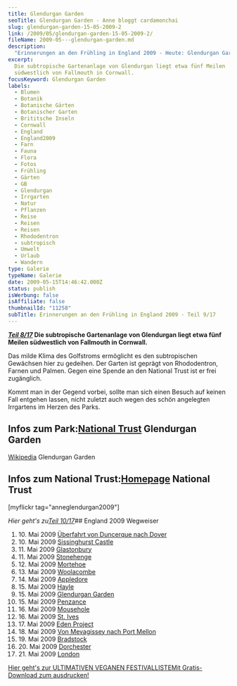 ```yaml
---
title: Glendurgan Garden
seoTitle: Glendurgan Garden - Anne bloggt cardamonchai
slug: glendurgan-garden-15-05-2009-2
link: /2009/05/glendurgan-garden-15-05-2009-2/
fileName: 2009-05---glendurgan-garden.md
description:
  "Erinnerungen an den Frühling in England 2009 - Heute: Glendurgan Garden"
excerpt:
  Die subtropische Gartenanlage von Glendurgan liegt etwa fünf Meilen
  südwestlich von Fallmouth in Cornwall.
focusKeyword: Glendurgan Garden
labels:
  - Blumen
  - Botanik
  - Botanische Gärten
  - Botanischer Garten
  - Brititsche Inseln
  - Cornwall
  - England
  - England2009
  - Farn
  - Fauna
  - Flora
  - Fotos
  - Frühling
  - Gärten
  - GB
  - Glendurgan
  - Irrgarten
  - Natur
  - Pflanzen
  - Reise
  - Reisen
  - Reisen
  - Rhododentron
  - subtropisch
  - Umwelt
  - Urlaub
  - Wandern
type: Galerie
typeName: Galerie
date: 2009-05-15T14:46:42.000Z
status: publish
isWerbung: false
isAffiliate: false
thumbnailId: "11258"
subTitle: Erinnerungen an den Frühling in England 2009 - Teil 9/17
---
```


<strong><em><a title="Hayle" href="http://cardamonchai.com/2009/05/hayle-cornwall-14-15-05-2009/">Teil
8/17</a></em> Die subtropische Gartenanlage von Glendurgan liegt etwa fünf
Meilen südwestlich von Fallmouth in Cornwall.</strong>

Das milde Klima des Golfstroms ermöglicht es den subtropischen Gewächsen hier zu
gedeihen. Der Garten ist geprägt von Rhododentron, Farnen und Palmen. Gegen eine
Spende an den National Trust ist er frei zugänglich.

Kommt man in der Gegend vorbei, sollte man sich einen Besuch auf keinen Fall
entgehen lassen, nicht zuletzt auch wegen des schön angelegten Irrgartens im
Herzen des Parks.

## Infos zum Park:<a title="National Trust Glendurgan Garden" href="http://www.nationaltrust.org.uk/main/w-glendurgangarden" target="_blank" rel="noopener">National Trust</a> Glendurgan Garden

<a title="Wikipedia Glendurgan Garden" href="http://de.wikipedia.org/wiki/Glendurgan_Garden" target="_blank" rel="noopener">Wikipedia</a>
Glendurgan Garden

## Infos zum National Trust:<a title="National Trust Homepage" href="http://www.nationaltrust.org.uk/main/" target="_blank" rel="noopener">Homepage</a> National Trust

[myflickr tag="anneglendurgan2009"]

<em>Hier geht's
zu</em><a title="Penzance" href="http://cardamonchai.com/2009/05/penzance-cornwall-15-05-2009/"><em>Teil
10/17</em></a>## England 2009 Wegweiser<ol><li>10. Mai 2009
<a href="http://cardamonchai.com/2009/05/uberfahrt-von-duncerque-nach-dover-10-05-2009/">Überfahrt
von Duncerque nach Dover</a></li><li>10. Mai 2009
<a href="http://cardamonchai.com/2009/05/sissinghurst-castle/">Sissinghurst
Castle</a></li><li>11. Mai 2009
<a href="http://cardamonchai.com/2009/05/glastonbury-11-05-2009/">Glastonbury</a></li><li>11.
Mai 2009
<a href="http://cardamonchai.com/2009/05/stonehenge-11-05-2009/">Stonehenge</a></li><li>12.
Mai 2009
<a href="http://cardamonchai.com/2009/05/mortehoe-cornwall-12-05-2009/">Mortehoe</a></li><li>13.
Mai 2009
<a href="http://cardamonchai.com/2009/05/woolacombe-cornwall-13-05-2009/">Woolacombe</a></li><li>14.
Mai 2009
<a href="http://cardamonchai.com/2009/05/appledore-cornwall-14-05-2009/">Appledore</a></li><li>15.
Mai 2009
<a href="http://cardamonchai.com/2009/05/hayle-cornwall-14-15-05-2009/">Hayle</a></li><li>15.
Mai 2009
<a href="http://cardamonchai.com/2009/05/glendurgan-garden-15-05-2009-2/">Glendurgan
Garden</a></li><li>15. Mai 2009
<a href="http://cardamonchai.com/2009/05/penzance-cornwall-15-05-2009/">Penzance</a></li><li>16.
Mai 2009
<a href="http://cardamonchai.com/2009/05/mousehole-cornwall-16-05-2009/">Mousehole</a></li><li>16.
Mai 2009
<a href="http://cardamonchai.com/2009/05/st-ives-cornwall-16-05-2009/">St.
Ives</a></li><li>17. Mai 2009
<a href="http://cardamonchai.com/2009/05/eden-project/">Eden
Project</a></li><li>18. Mai 2009
<a href="http://cardamonchai.com/2009/05/von-mevagissey-nach-port-mellon-18-05-2009/">Von
Mevagissey nach Port Mellon</a></li><li>19. Mai 2009
<a href="http://cardamonchai.com/2009/05/bradstock-19-05-2009/">Bradstock</a></li><li>20.
Mai 2009
<a href="http://cardamonchai.com/2009/05/dorchester/">Dorchester</a></li><li>21.
Mai 2009
<a href="http://cardamonchai.com/2009/05/london-21-05-2009/">London</a></li></ol><a class="banner banner-green" href="/2015/03/die-ultimative-vegane-festivalliste"><span class="head">Hier
geht's zur ULTIMATIVEN VEGANEN FESTIVALLISTE</span><span class="text">Mit
Gratis-Download zum ausdrucken!</span></a>
